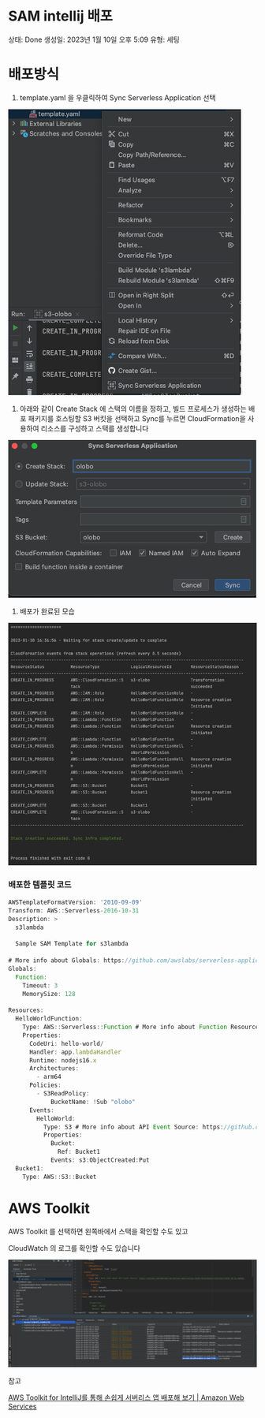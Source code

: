 # SAM intellij 배포

상태: Done
생성일: 2023년 1월 10일 오후 5:09
유형: 세팅

# 배포방식

1. template.yaml 을 우클릭하여 Sync Serverless Application 선택

![스크린샷 2023-01-10 오후 5.11.51.png](../../image/sam2.png)

1. 아래와 같이 Create Stack 에 스택의 이름을 정하고, 빌드 프로세스가 생성하는 배포 패키지를 호스팅할 S3 버킷을 선택하고 Sync를 누르면 CloudFormation을 사용하여 리소스를 구성하고 스택를 생성합니다

![스크린샷 2023-01-10 오후 5.13.31.png](../../image/sam3.png)

1. 배포가 완료된 모습

![스크린샷 2023-01-10 오후 5.20.46.png](../../image/sam4.png)

### 배포한 템플릿 코드

```jsx
AWSTemplateFormatVersion: '2010-09-09'
Transform: AWS::Serverless-2016-10-31
Description: >
  s3lambda

  Sample SAM Template for s3lambda
  
# More info about Globals: https://github.com/awslabs/serverless-application-model/blob/master/docs/globals.rst
Globals:
  Function:
    Timeout: 3
    MemorySize: 128

Resources:
  HelloWorldFunction:
    Type: AWS::Serverless::Function # More info about Function Resource: https://github.com/awslabs/serverless-application-model/blob/master/versions/2016-10-31.md#awsserverlessfunction
    Properties:
      CodeUri: hello-world/
      Handler: app.lambdaHandler
      Runtime: nodejs16.x
      Architectures:
        - arm64
      Policies:
        - S3ReadPolicy:
            BucketName: !Sub "olobo"
      Events:
        HelloWorld:
          Type: S3 # More info about API Event Source: https://github.com/awslabs/serverless-application-model/blob/master/versions/2016-10-31.md#api
          Properties:
            Bucket:
              Ref: Bucket1
            Events: s3:ObjectCreated:Put
  Bucket1:
    Type: AWS::S3::Bucket
```

# AWS Toolkit

AWS Toolkit 를 선택하면 왼쪽바에서 스택을 확인할 수도 있고

CloudWatch 의 로그를 확인할 수도 있습니다

![스크린샷 2023-01-10 오후 5.20.07.png](../../image/sam5.png)

참고

[AWS Toolkit for IntelliJ를 통해 손쉽게 서버리스 앱 배포해 보기 | Amazon Web Services](https://aws.amazon.com/ko/blogs/korea/aws-toolkit-for-intellij-now-generally-available/)
